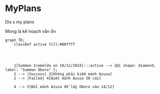 # MyPlans
Dis s my plans

Mong là kế hoạch vẫn ổn

```mermaid
graph TD;
    classDef active fill:#80ffff




    1[Summon Icemelda on 10/12/2024]:::active --> 2@{ shape: diamond, label: "Summon Oboro" };
    2 --> |Success| 3[Không phải kiếm mảnh Azusa]
    2 --> |Failed| 4[Quét mảnh Azusa 50 cái]

    4 --> 5[Đổi mảnh Azusa để lấy Oboro vào 14/12]
```

